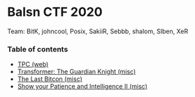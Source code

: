 # Balsn CTF 2020

Team: BitK, johncool, Posix, SakiiR, Sebbb, shalom, SIben, XeR

### Table of contents

* [TPC (web)](tpc)
* [Transformer: The Guardian Knight (misc)](transformer)
* [The Last Bitcon (misc)](last_bitcon)
* [Show your Patience and Intelligence II (misc)](patience2)
